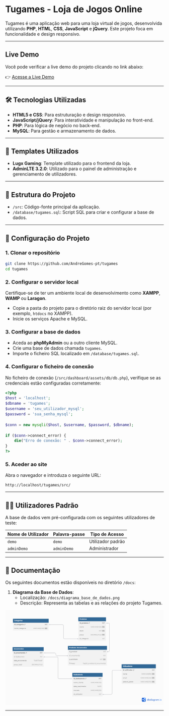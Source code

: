 
# Tugames - Loja de Jogos Online

Tugames é uma aplicação web para uma loja virtual de jogos, desenvolvida utilizando **PHP**, **HTML**, **CSS**, **JavaScript** e **jQuery**. Este projeto foca em funcionalidade e design responsivo.

---

## Live Demo  
Você pode verificar a live demo do projeto clicando no link abaixo:  

👉 [Acesse a Live Demo](https://tugames.valdirprogramacoes.club/)  

---

## 🛠️ Tecnologias Utilizadas
- **HTML5 e CSS**: Para estruturação e design responsivo.
- **JavaScript/jQuery**: Para interatividade e manipulação no front-end.
- **PHP**: Para lógica de negócio no back-end.
- **MySQL**: Para gestão e armazenamento de dados.

---

## 📌 Templates Utilizados
- **Lugx Gaming**: Template utilizado para o frontend da loja.
- **AdminLTE 3.2.0**: Utilizado para o painel de administração e gerenciamento de utilizadores.

---

## 📂 Estrutura do Projeto
- `/src`: Código-fonte principal da aplicação.
- `/database/tugames.sql`: Script SQL para criar e configurar a base de dados.

---

## 🚀 Configuração do Projeto

### 1. Clonar o repositório
```bash
git clone https://github.com/AndreGomes-pt/tugames
cd tugames
```

### 2. Configurar o servidor local
Certifique-se de ter um ambiente local de desenvolvimento como **XAMPP**, **WAMP** ou **Laragon**.

- Copie a pasta do projeto para o diretório raiz do servidor local (por exemplo, `htdocs` no XAMPP).
- Inicie os serviços Apache e MySQL.

### 3. Configurar a base de dados
- Aceda ao **phpMyAdmin** ou a outro cliente MySQL.
- Crie uma base de dados chamada `tugames`.
- Importe o ficheiro SQL localizado em `/database/tugames.sql`.

### 4. Configurar o ficheiro de conexão
No ficheiro de conexão (`/src/dashboard/assets/db/db.php`), verifique se as credenciais estão configuradas corretamente:
```php
<?php
$host = 'localhost';
$dbname = 'tugames';
$username = 'seu_utilizador_mysql';
$password = 'sua_senha_mysql';

$conn = new mysqli($host, $username, $password, $dbname);

if ($conn->connect_error) {
    die("Erro de conexão: " . $conn->connect_error);
}
?>
```

### 5. Aceder ao site
Abra o navegador e introduza o seguinte URL:
```
http://localhost/tugames/src/
```

---

## 🧑‍💻 Utilizadores Padrão
A base de dados vem pré-configurada com os seguintes utilizadores de teste:

| Nome de Utilizador | Palavra-passe | Tipo de Acesso  |
|---------------------|---------------|-----------------|
| `demo`             | `demo`        | Utilizador padrão |
| `adminDemo`        | `adminDemo`   | Administrador     |

---

## 📖 Documentação
Os seguintes documentos estão disponíveis no diretório `/docs`:

1. **Diagrama da Base de Dados**:
   - Localização: `/docs/diagrama_base_de_dados.png`
   - Descrição: Representa as tabelas e as relações do projeto Tugames.

![Diagrama da Base de Dados](docs/diagrama_base_de_dados.png)

---

